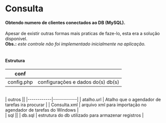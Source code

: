 # Consulta

#### Obtendo numero de clientes conectados ao DB (MySQL).
Apesar de existir outras formas mais praticas de faze-lo, esta era a solução disponivel.<br>
**Obs.:** _este controle não foi implementado inicialmente na aplicação._<br>
<br>

#### Estrutura

|    conf    ||
|------------|------------|
| config.php | configurações e dados do(s) db(s)|<br>
<br>
|    outros    ||
|------------|------------|
| atalho.url | Atalho que o agendador de tarefas ira procurar |
| Consulta.xml | arquivo xml para importação no agendador de tarefas do Windows |
<br>
|    sql    ||
| db.sql | estrutura do db utilizado para armazenar registros |
